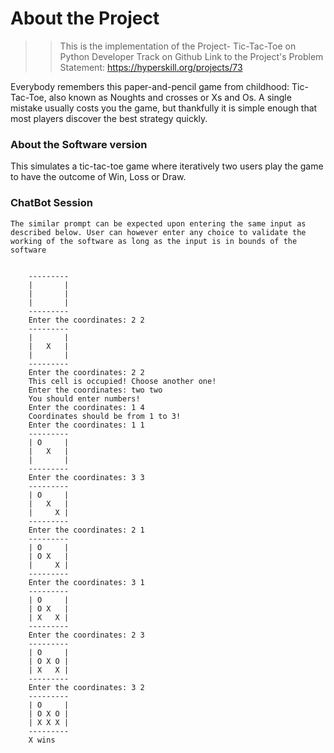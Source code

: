 # About the Project
> > This is the implementation of the Project- Tic-Tac-Toe on Python Developer Track on Github
    Link to the Project's Problem Statement: https://hyperskill.org/projects/73

Everybody remembers this paper-and-pencil game from childhood: Tic-Tac-Toe, also known as Noughts and crosses or Xs and Os. A single mistake usually costs you the game, but thankfully it is simple enough that most players discover the best strategy quickly. 
### About the Software version
This simulates a tic-tac-toe game where iteratively two users play the game to have the outcome of Win, Loss or Draw.
### ChatBot Session
```The similar prompt can be expected upon entering the same input as described below. User can however enter any choice to validate the working of the software as long as the input is in bounds of the software```

<pre><code class="language-no-highlight">
    ---------
    |       |
    |       |
    |       |
    ---------
    Enter the coordinates: 2 2
    ---------
    |       |
    |   X   |
    |       |
    ---------
    Enter the coordinates: 2 2
    This cell is occupied! Choose another one!
    Enter the coordinates: two two
    You should enter numbers!
    Enter the coordinates: 1 4
    Coordinates should be from 1 to 3!
    Enter the coordinates: 1 1
    ---------
    | O     |
    |   X   |
    |       |
    ---------
    Enter the coordinates: 3 3
    ---------
    | O     |
    |   X   |
    |     X |
    ---------
    Enter the coordinates: 2 1
    ---------
    | O     |
    | O X   |
    |     X |
    ---------
    Enter the coordinates: 3 1
    ---------
    | O     |
    | O X   |
    | X   X |
    ---------
    Enter the coordinates: 2 3
    ---------
    | O     |
    | O X O |
    | X   X |
    ---------
    Enter the coordinates: 3 2
    ---------
    | O     |
    | O X O |
    | X X X |
    ---------
    X wins

</code></pre>
